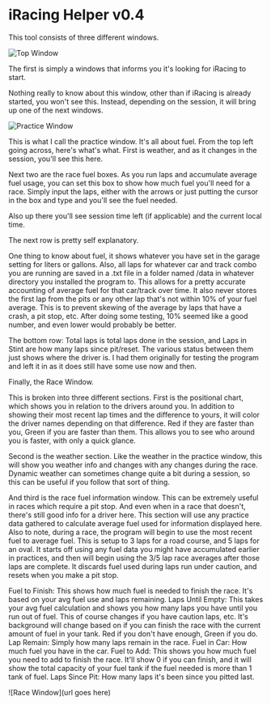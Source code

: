iRacing Helper v0.4
============================================

This tool consists of three different windows.

![Top Window](http://i.imgur.com/MPRJuhJ.jpg)

The first is simply a windows that informs you it's looking for iRacing to start.

Nothing really to know about this window, other than if iRacing is already started, you won't see this. Instead, 
depending on the session, it will bring up one of the next windows.

![Practice Window](http://i.imgur.com/aWMuspu.jpg)

This is what I call the practice window. It's all about fuel. From the top left going across, here's what's what. 
First is weather, and as it changes in the session, you'll see this here. 

Next two are the race fuel boxes. As you run laps and accumulate average fuel usage, you can set this box to show
how much fuel you'll need for a race. Simply input the laps, either with the arrows or just putting the cursor in 
the box and type and you'll see the fuel needed.

Also up there you'll see session time left (if applicable) and the current local time.

The next row is pretty self explanatory. 

One thing to know about fuel, it shows whatever you have set in the garage setting for liters or gallons. 
Also, all laps for whatever car and track combo you are running are saved in a .txt file in a folder named /data 
in whatever directory you installed the program to. This allows for a pretty accurate accounting of average fuel for
that car/track over time. It also never stores the first lap from the pits or any other lap that's not within 10% 
of your fuel average. This is to prevent skewing of the average by laps that have a crash, a pit stop, etc. After 
doing some testing, 10% seemed like a good number, and even lower would probably be better. 

The bottom row: Total laps is total laps done in the session, and Laps in Stint are how many laps since pit/reset. 
The various status between them just shows where the driver is. I had them originally for testing the program and 
left it in as it does still have some use now and then. 

Finally, the Race Window.

This is broken into three different sections. First is the positional chart, which shows you in relation to the
drivers around you. In addition to showing their most recent lap times and the difference to yours, it will color
the driver names depending on that difference. Red if they are faster than you, Green if you are faster than them. 
This allows you to see who around you is faster, with only a quick glance. 

Second is the weather section. Like the weather in the practice window, this will show you weather info and changes
with any changes during the race. Dynamic weather can sometimes change quite a bit during a session, so this can 
be useful if you follow that sort of thing. 

And third is the race fuel information window. This can be extremely useful in races which require a pit stop. And
even when in a race that doesn't, there's still good info for a driver here. This section will use any practice data 
gathered to calculate average fuel used for information displayed here. Also to note, during a race, the program will 
begin to use the most recent fuel to average fuel. This is setup to 3 laps for a road course, and 5 laps for an
oval. It starts off using any fuel data you might have accumulated earlier in practices, and then will begin using
the 3/5 lap race averages after those laps are complete. It discards fuel used during laps run under caution, and resets
when you make a pit stop. 

Fuel to Finish: This shows how much fuel is needed to finish the race. It's based on your avg fuel use and laps
remaining. 
Laps Until Empty: This takes your avg fuel calculation and shows you how many laps you have until you run out of fuel. 
This of course changes if you have caution laps, etc. It's background will change based on if you can finish the race
with the current amount of fuel in your tank. Red if you don't have enough, Green if you do. 
Lap Remain: Simply how many laps remain in the race. 
Fuel in Car: How much fuel you have in the car. 
Fuel to Add: This shows you how much fuel you need to add to finish the race. It'll show 0 if you can finish, and
it will show the total capacity of your fuel tank if the fuel needed is more than 1 tank of fuel.
Laps Since Pit: How many laps it's been since you pitted last. 

![Race Window](url goes here)
